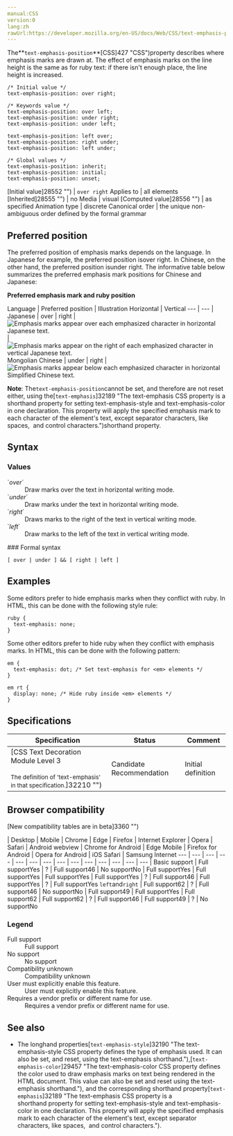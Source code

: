 ```yaml
---
manual:CSS
version:0
lang:zh
rawUrl:https://developer.mozilla.org/en-US/docs/Web/CSS/text-emphasis-position
---
```






The**`text-emphasis-position`**[CSS]427 "CSS")property describes where emphasis marks are drawn at. The effect of emphasis marks on the line height is the same as for ruby text: if there isn&#39;t enough place, the line height is increased.


```
/* Initial value */
text-emphasis-position: over right;

/* Keywords value */
text-emphasis-position: over left;
text-emphasis-position: under right;
text-emphasis-position: under left;

text-emphasis-position: left over;
text-emphasis-position: right under;
text-emphasis-position: left under;

/* Global values */
text-emphasis-position: inherit;
text-emphasis-position: initial;
text-emphasis-position: unset;
```

[Initial value]28552 "") | `over right` 
Applies to | all elements 
[Inherited]28555 "") | no 
Media | visual 
[Computed value]28556 "") | as specified 
Animation type | discrete 
Canonical order | the unique non-ambiguous order defined by the formal grammar 


## Preferred position<a name="Preferred_position"></a>


The preferred position of emphasis marks depends on the language. In Japanese for example, the preferred position isover right. In Chinese, on the other hand, the preferred position isunder right. The informative table below summarizes the preferred emphasis mark positions for Chinese and Japanese:



**Preferred emphasis mark and ruby position**

Language | Preferred position | Illustration 
Horizontal | Vertical 
 ---  |  ---  | 
Japanese | over | right | ![Emphasis marks appear over each emphasized character in horizontal Japanese text.](%32200.gif "Emphasis (shown in blue for clarity) applied above a fragment of Japanese text") | ![Emphasis marks appear on the right of each emphasized character in vertical Japanese text.](%32202.gif "Emphasis applied on the right of a fragment of Japanese text") 
Mongolian 
Chinese | under | right | ![Emphasis marks appear below each emphasized character in horizontal Simplified Chinese text.](%32201.gif "Emphasis (shown in blue for clarity) applied below a fragment of Chinese text") 



**Note**: The`text-emphasis-position`cannot be set, and therefore are not reset either, using the[`text-emphasis`]32189 "The text-emphasis CSS property is a shorthand property for setting text-emphasis-style and text-emphasis-color in one declaration. This property will apply the specified emphasis mark to each character of the element's text, except separator characters, like spaces,  and control characters.")shorthand property.



## Syntax<a name="Syntax"></a>

### Values<a name="Values"></a>
<dl><dt id=''>`<dfn>over</dfn>`</dt><dd>Draw marks over the text in horizontal writing mode.</dd><dt id=''>`<dfn>under</dfn>`</dt><dd>Draw marks under the text in horizontal writing mode.</dd><dt id=''>`<dfn>right</dfn>`</dt><dd>Draws marks to the right of the text in vertical writing mode.</dd><dt id=''>`<dfn>left</dfn>`</dt><dd>Draw marks to the left of the text in vertical writing mode.</dd></dl>
### Formal syntax<a name="Formal_syntax"></a>

```
[ over | under ] && [ right | left ]

```

## Examples<a name="Examples"></a>


Some editors prefer to hide emphasis marks when they conflict with ruby. In HTML, this can be done with the following style rule:


```
ruby {
  text-emphasis: none;
}
```


Some other editors prefer to hide ruby when they conflict with emphasis marks. In HTML, this can be done with the following pattern:


```
em {
  text-emphasis: dot; /* Set text-emphasis for <em> elements */
}

em rt {
  display: none; /* Hide ruby inside <em> elements */
}
```

## Specifications<a name="Specifications"></a>

Specification | Status | Comment 
 ---  |  ---  |  ---  | 
[CSS Text Decoration Module Level 3<br></br><small>The definition of &#39;text-emphasis&#39; in that specification.</small>]32210 "") | Candidate Recommendation | Initial definition 


## Browser compatibility<a name="Browser_compatibility"></a>




[New compatibility tables are in beta<i></i>]3360 "")

 | <abbr>Desktop<i></i></abbr> | <abbr>Mobile<i></i></abbr> 
 | <abbr>Chrome<i></i></abbr> | <abbr>Edge<i></i></abbr> | <abbr>Firefox<i></i></abbr> | <abbr>Internet Explorer<i></i></abbr> | <abbr>Opera<i></i></abbr> | <abbr>Safari<i></i></abbr> | <abbr>Android webview<i></i></abbr> | <abbr>Chrome for Android<i></i></abbr> | <abbr>Edge Mobile<i></i></abbr> | <abbr>Firefox for Android<i></i></abbr> | <abbr>Opera for Android<i></i></abbr> | <abbr>iOS Safari<i></i></abbr> | <abbr>Samsung Internet<i></i></abbr> 
 ---  |  ---  |  ---  |  ---  |  ---  |  ---  |  ---  |  ---  |  ---  |  ---  |  ---  |  ---  |  ---  |  ---  | 
Basic support | <abbr>Full support</abbr>Yes | <abbr>?</abbr> | <abbr>Full support</abbr>46 | <abbr>No support</abbr>No | <abbr>Full support</abbr>Yes | <abbr>Full support</abbr>Yes | <abbr>Full support</abbr>Yes | <abbr>Full support</abbr>Yes | <abbr>?</abbr> | <abbr>Full support</abbr>46 | <abbr>Full support</abbr>Yes | <abbr>?</abbr> | <abbr>Full support</abbr>Yes 
`left`and`right` | <abbr>Full support</abbr>62 | <abbr>?</abbr> | <abbr>Full support</abbr>46 | <abbr>No support</abbr>No | <abbr>Full support</abbr>49 | <abbr>Full support</abbr>Yes | <abbr>Full support</abbr>62 | <abbr>Full support</abbr>62 | <abbr>?</abbr> | <abbr>Full support</abbr>46 | <abbr>Full support</abbr>49 | <abbr>?</abbr> | <abbr>No support</abbr>No 


### Legend<a name="Legend"></a>
<dl><dt id=''><abbr>Full support</abbr></dt><dd>Full support</dd><dt id=''><abbr>No support</abbr></dt><dd>No support</dd><dt id=''><abbr>Compatibility unknown</abbr></dt><dd>Compatibility unknown</dd><dt id=''><abbr>User must explicitly enable this feature.<i></i></abbr></dt><dd>User must explicitly enable this feature.</dd><dt id=''><abbr>Requires a vendor prefix or different name for use.<i></i></abbr></dt><dd>Requires a vendor prefix or different name for use.</dd></dl>





## See also<a name="See_also"></a>

* The longhand properties[`text-emphasis-style`]32190 "The text-emphasis-style CSS property defines the type of emphasis used. It can also be set, and reset, using the text-emphasis shorthand."),[`text-emphasis-color`]29457 "The text-emphasis-color CSS property defines the color used to draw emphasis marks on text being rendered in the HTML document. This value can also be set and reset using the text-emphasis shorthand."), and the corresponding shorthand property[`text-emphasis`]32189 "The text-emphasis CSS property is a shorthand property for setting text-emphasis-style and text-emphasis-color in one declaration. This property will apply the specified emphasis mark to each character of the element's text, except separator characters, like spaces,  and control characters.").



